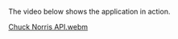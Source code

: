 The video below shows the application in action.

[Chuck Norris API.webm](https://github.com/JoeRapso/Chuck-Norris-Jokes/assets/44975098/5be506f9-a3be-472f-8fef-46c1463e06db)

